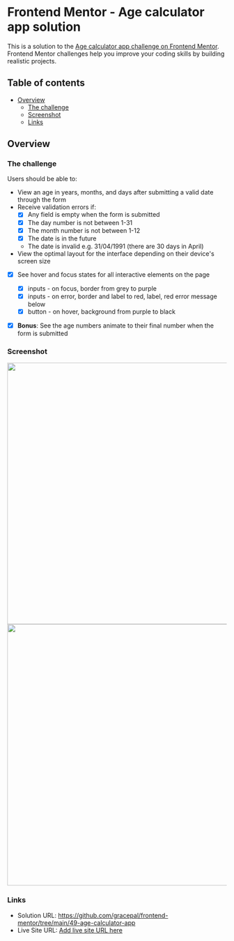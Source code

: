 # Frontend Mentor - Age calculator app solution

This is a solution to the [Age calculator app challenge on Frontend Mentor](https://www.frontendmentor.io/challenges/age-calculator-app-dF9DFFpj-Q). Frontend Mentor challenges help you improve your coding skills by building realistic projects.

## Table of contents

- [Overview](#overview)
  - [The challenge](#the-challenge)
  - [Screenshot](#screenshot)
  - [Links](#links)

## Overview

### The challenge

Users should be able to:

- View an age in years, months, and days after submitting a valid date through the form
- Receive validation errors if:
  - [x] Any field is empty when the form is submitted
  - [x] The day number is not between 1-31
  - [x] The month number is not between 1-12
  - [x] The date is in the future
  - The date is invalid e.g. 31/04/1991 (there are 30 days in April)
- View the optimal layout for the interface depending on their device's screen size
- [x] See hover and focus states for all interactive elements on the page

  - [x] inputs - on focus, border from grey to purple
  - [x] inputs - on error, border and label to red, label, red error message below
  - [x] button - on hover, background from purple to black

- [x] **Bonus**: See the age numbers animate to their final number when the form is submitted

### Screenshot

<img src="https://github.com/gracepal/frontend-mentor/assets/131278381/b87c4798-504b-4aaa-951e-a2e87615d068" width="600">

<img src="https://github.com/gracepal/frontend-mentor/assets/131278381/8c6504c0-2025-4235-adb8-d829371661ec" width="600">

### Links

- Solution URL: https://github.com/gracepal/frontend-mentor/tree/main/49-age-calculator-app
- Live Site URL: [Add live site URL here](https://your-live-site-url.com)
